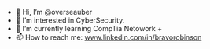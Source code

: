 - 👋 Hi, I’m @overseauber
- 👀 I’m interested in CyberSecurity.
- 🌱 I’m currently learning CompTia Netowork +
- 📫 How to reach me: www.linkedin.com/in/bravorobinson

<!---
overseauber/overseauber is a ✨ special ✨ repository because its `README.md` (this file) appears on your GitHub profile.
You can click the Preview link to take a look at your changes.
--->

